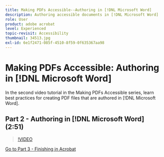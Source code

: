 ```yaml
---
title: Making PDFs Accessible--Authoring in [!DNL Microsoft Word]
description: Authoring accessible documents in [!DNL Microsoft Word]
role: User
product: adobe acrobat
level: Experienced
topic-revisit: Accessibility
thumbnail: 34513.jpg
exl-id: 6e1f2471-085f-4510-8f59-0f635367aa98
---
```

# Making PDFs Accessible: Authoring in [!DNL Microsoft Word]

In the second video tutorial in the Making PDFs Accessible series, learn best practices for creating PDF files that are authored in [!DNL Microsoft Word].

## Part 2 - Authoring in [!DNL Microsoft Word] (2:51)

>[!VIDEO](https://video.tv.adobe.com/v/34513?quality=12&learn=on&hidetitle=true)

[Go to Part 3 -  Finishing in Acrobat](finishing-in-acrobat.md)